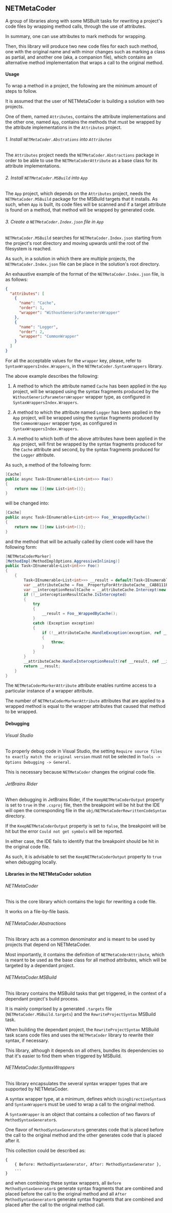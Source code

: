 ## NETMetaCoder

A group of libraries along with some MSBuilt tasks for rewriting a project's
code files by wrapping method calls, through the use of attributes.

In summary, one can use attributes to mark methods for wrapping.

Then, this library will produce two new code files for each such method, one
with the original name and with minor changes such as marking a class as
partial, and another one (aka, a companion file), which contains an alternative
method implementation that wraps a call to the original method.

#### Usage

To wrap a method in a project, the following are the minimum amount of steps to
follow.

It is assumed that the user of NETMetaCoder is building a solution with two
projects.

One of them, named `Attributes`, contains the attribute implementations and
the other one, named `App`, contains the methods that must be wrapped by
the attribute implementations in the `Attributes` project. 

###### 1. Install `NETMetaCoder.Abstrations` into `Attributes`

The `Attributes` project needs the `NETMetaCoder.Abstractions` package in order
to be able to use the `NETMetaCoderAttribute` as a base class for its attribute
implementations.

###### 2. Install `NETMetaCoder.MSBuild` into `App`

The `App` project, which depends on the `Attributes` project, needs the
`NETMetaCoder.MSBuild` package for the MSBuild targets that it installs. As
such, when `App` is built, its code files will be scanned and if a target
attribute is found on a method, that method will be wrapped by generated code.

###### 3. Create a `NETMetaCoder.Index.json` file in `App`

`NETMetaCoder.MSBuild` searches for `NETMetaCoder.Index.json` starting from the
project's root directory and moving upwards until the root of the filesystem is
reached.

As such, in a solution in which there are multiple projects, the
`NETMetaCoder.Index.json` file can be place in the solution's root directory.

An exhaustive example of the format of the `NETMetaCoder.Index.json` file, is
as follows:

```json
{
  "attributes": [
    {
      "name": "Cache",
      "order": 1,
      "wrapper": "WithoutGenericParametersWrapper"
    },
    {
      "name": "Logger",
      "order": 2,
      "wrapper": "CommonWrapper"
    }
  ]
}
```

For all the acceptable values for the `wrapper` key, please, refer to
`SyntaxWrappersIndex.Wrappers`, in the `NETMetaCoder.SyntaxWrappers` library.

The above example describes the following:

1. A method to which the attribute named `Cache` has been applied in the `App`
  project, will be wrapped using the syntax fragments produced by the
  `WithoutGenericParametersWrapper` wrapper type, as configured in
  `SyntaxWrappersIndex.Wrappers`.

2. A method to which the attribute named `Logger` has been applied in the `App`
  project, will be wrapped using the syntax fragments produced by the
  `CommonWrapper` wrapper type, as configured in
  `SyntaxWrappersIndex.Wrappers`.

3. A method to which both of the above attributes have been applied in the
  `App` project, will first be wrapped by the syntax fragments produced for the
  `Cache` attribute and second, by the syntax fragments produced for the
  `Logger` attribute.
  
As such, a method of the following form:

```c#
[Cache]
public async Task<IEnumerable<List<int>>> Foo()
{
    return new []{new List<int>()};
}
```

will be changed into:

```c#
[Cache]
public async Task<IEnumerable<List<int>>> Foo__WrappedByCache()
{
    return new []{new List<int>()};
}
```

and the method that will be actually called by client code will have the
following form:

```c#
[NETMetaCoderMarker]
[MethodImpl(MethodImplOptions.AggressiveInlining)]
public Task<IEnumerable<List<int>>> Foo()
{
    {
        Task<IEnumerable<List<int>>> __result = default(Task<IEnumerable<List<int>>>);
        var __attributeCache = Foo__PropertyForAttributeCache__CAB8111FD0B710A336C898E539090E34.Value;
        var __interceptionResultCache = __attributeCache.Intercept(new object[]{}, ref __result);
        if (!__interceptionResultCache.IsIntercepted)
        {
            try
            {
                __result = Foo__WrappedByCache();
            }
            catch (Exception exception)
            {
                if (!__attributeCache.HandleException(exception, ref __result, ref __interceptionResultCache))
                {
                    throw;
                }
            }
        }
        __attributeCache.HandleInterceptionResult(ref __result, ref __interceptionResultCache);
        return __result;
    }
}
```

The `NETMetaCoderMarkerAttribute` attribute enables runtime access to a
particular instance of a wrapper attribute.

The number of `NETMetaCoderMarkerAttribute` attributes that are applied to a
wrapped method is equal to the wrapper attributes that caused that method to be
wrapped.

#### Debugging

###### Visual Studio

To properly debug code in Visual Studio, the setting
`Require source files to exactly match the original version` must not be
selected in `Tools -> Options Debugging -> General`.

This is necessary because `NETMetaCoder` changes the original code file.

###### JetBrains Rider

When debugging in JetBrains Rider, if the `KeepNETMetaCoderOutput` property is
set to `true` in the `.csproj` file, then the breakpoint will be hit but the
IDE will open the corresponding file in the
`obj/NETMetaCoderRewrittenCodeSyntax` directory.

If the `KeepNETMetaCoderOutput` property is set to `false`, the breakpoint will
be hit but the error `Could not get symbols` will be reported.

In either case, the IDE fails to identify that the breakpoint should be hit in
the original code file.

As such, it is advisable to set the `KeepNETMetaCoderOutput` property to `true`
when debugging locally.

#### Libraries in the NETMetaCoder solution

###### NETMetaCoder

This is the core library which contains the logic for rewriting a code file.

It works on a file-by-file basis.

###### NETMetaCoder.Abstractions

This library acts as a common denominator and is meant to be used by projects
that depend on NETMetaCoder.

Most importantly, it contains the definition of `NETMetaCoderAttribute`, which
is meant to be used as the base class for all method attributes, which will be
targeted by a dependant project.

###### NETMetaCoder.MSBuild

This library contains the MSBuild tasks that get triggered, in the context of
a dependant project's build process.

It is mainly comprised by a generated `.targets` file
(`NETMetaCoder.MSBuild.targets`) and the `RewriteProjectSyntax` MSBuild task.

When building the dependant project, the `RewriteProjectSyntax` MSBuild task
scans code files and uses the `NETMetaCoder` library to rewrite their syntax,
if necessary.

This library, although it depends on all others, bundles its dependencies so
that it's easier to find them when triggered by MSBuild.

###### NETMetaCoder.SyntaxWrappers

This library encapsulates the several syntax wrapper types that are supported
by NETMetaCoder.

A syntax wrapper type, at a minimum, defines which `UsingDirectiveSyntax`s and
`SyntaxWrapper`s must be used to wrap a call to the original method.

A `SyntaxWrapper` is an object that contains a collection of two flavors of
`MethodSyntaxGenerator`s.

One flavor of `MethodSyntaxGenerator`s generates code that is placed before the
call to the original method and the other generates code that is placed after
it.

This collection could be described as:
```
{
    { Before: MethodSyntaxGenerator, After: MethodSyntaxGenerator },
    ...
}
```
and when combining these syntax wrappers, all `Before` `MethodSyntaxGenerator`s
generate syntax fragments that are combined and placed before the call to the
original method and all `After` `MethodSyntaxGenerator`s generate syntax
fragments that are combined and placed after the call to the original method
call.
